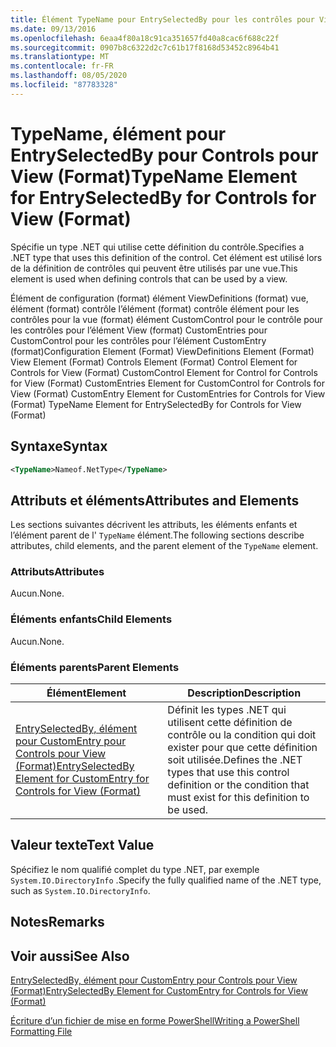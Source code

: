 ```yaml
---
title: Élément TypeName pour EntrySelectedBy pour les contrôles pour View (format) | Microsoft Docs
ms.date: 09/13/2016
ms.openlocfilehash: 6eaa4f80a18c91ca351657fd40a8cac6f688c22f
ms.sourcegitcommit: 0907b8c6322d2c7c61b17f8168d53452c8964b41
ms.translationtype: MT
ms.contentlocale: fr-FR
ms.lasthandoff: 08/05/2020
ms.locfileid: "87783328"
---
```

# <a name="typename-element-for-entryselectedby-for-controls-for-view-format"></a><span data-ttu-id="f2a00-102">TypeName, élément pour EntrySelectedBy pour Controls pour View (Format)</span><span class="sxs-lookup"><span data-stu-id="f2a00-102">TypeName Element for EntrySelectedBy for Controls for View (Format)</span></span>

<span data-ttu-id="f2a00-103">Spécifie un type .NET qui utilise cette définition du contrôle.</span><span class="sxs-lookup"><span data-stu-id="f2a00-103">Specifies a .NET type that uses this definition of the control.</span></span> <span data-ttu-id="f2a00-104">Cet élément est utilisé lors de la définition de contrôles qui peuvent être utilisés par une vue.</span><span class="sxs-lookup"><span data-stu-id="f2a00-104">This element is used when defining controls that can be used by a view.</span></span>

<span data-ttu-id="f2a00-105">Élément de configuration (format) élément ViewDefinitions (format) vue, élément (format) contrôle l’élément (format) contrôle élément pour les contrôles pour la vue (format) élément CustomControl pour le contrôle pour les contrôles pour l’élément View (format) CustomEntries pour CustomControl pour les contrôles pour l’élément CustomEntry (format)</span><span class="sxs-lookup"><span data-stu-id="f2a00-105">Configuration Element (Format) ViewDefinitions Element (Format) View Element (Format) Controls Element (Format) Control Element for Controls for View (Format) CustomControl Element for Control for Controls for View (Format) CustomEntries Element for CustomControl for Controls for View (Format) CustomEntry Element for CustomEntries for Controls for View (Format) TypeName Element for EntrySelectedBy for Controls for View (Format)</span></span>

## <a name="syntax"></a><span data-ttu-id="f2a00-106">Syntaxe</span><span class="sxs-lookup"><span data-stu-id="f2a00-106">Syntax</span></span>

```xml
<TypeName>Nameof.NetType</TypeName>

```

## <a name="attributes-and-elements"></a><span data-ttu-id="f2a00-107">Attributs et éléments</span><span class="sxs-lookup"><span data-stu-id="f2a00-107">Attributes and Elements</span></span>

<span data-ttu-id="f2a00-108">Les sections suivantes décrivent les attributs, les éléments enfants et l’élément parent de l' `TypeName` élément.</span><span class="sxs-lookup"><span data-stu-id="f2a00-108">The following sections describe attributes, child elements, and the parent element of the `TypeName` element.</span></span>

### <a name="attributes"></a><span data-ttu-id="f2a00-109">Attributs</span><span class="sxs-lookup"><span data-stu-id="f2a00-109">Attributes</span></span>

<span data-ttu-id="f2a00-110">Aucun.</span><span class="sxs-lookup"><span data-stu-id="f2a00-110">None.</span></span>

### <a name="child-elements"></a><span data-ttu-id="f2a00-111">Éléments enfants</span><span class="sxs-lookup"><span data-stu-id="f2a00-111">Child Elements</span></span>

<span data-ttu-id="f2a00-112">Aucun.</span><span class="sxs-lookup"><span data-stu-id="f2a00-112">None.</span></span>

### <a name="parent-elements"></a><span data-ttu-id="f2a00-113">Éléments parents</span><span class="sxs-lookup"><span data-stu-id="f2a00-113">Parent Elements</span></span>

|<span data-ttu-id="f2a00-114">Élément</span><span class="sxs-lookup"><span data-stu-id="f2a00-114">Element</span></span>|<span data-ttu-id="f2a00-115">Description</span><span class="sxs-lookup"><span data-stu-id="f2a00-115">Description</span></span>|
|-------------|-----------------|
|[<span data-ttu-id="f2a00-116">EntrySelectedBy, élément pour CustomEntry pour Controls pour View (Format)</span><span class="sxs-lookup"><span data-stu-id="f2a00-116">EntrySelectedBy Element for CustomEntry for Controls for View (Format)</span></span>](./entryselectedby-element-for-customentry-for-controls-for-view-format.md)|<span data-ttu-id="f2a00-117">Définit les types .NET qui utilisent cette définition de contrôle ou la condition qui doit exister pour que cette définition soit utilisée.</span><span class="sxs-lookup"><span data-stu-id="f2a00-117">Defines the .NET types that use this control definition or the condition that must exist for this definition to be used.</span></span>|

## <a name="text-value"></a><span data-ttu-id="f2a00-118">Valeur texte</span><span class="sxs-lookup"><span data-stu-id="f2a00-118">Text Value</span></span>

<span data-ttu-id="f2a00-119">Spécifiez le nom qualifié complet du type .NET, par exemple `System.IO.DirectoryInfo` .</span><span class="sxs-lookup"><span data-stu-id="f2a00-119">Specify the fully qualified name of the .NET type, such as `System.IO.DirectoryInfo`.</span></span>

## <a name="remarks"></a><span data-ttu-id="f2a00-120">Notes</span><span class="sxs-lookup"><span data-stu-id="f2a00-120">Remarks</span></span>

## <a name="see-also"></a><span data-ttu-id="f2a00-121">Voir aussi</span><span class="sxs-lookup"><span data-stu-id="f2a00-121">See Also</span></span>

[<span data-ttu-id="f2a00-122">EntrySelectedBy, élément pour CustomEntry pour Controls pour View (Format)</span><span class="sxs-lookup"><span data-stu-id="f2a00-122">EntrySelectedBy Element for CustomEntry for Controls for View (Format)</span></span>](./entryselectedby-element-for-customentry-for-controls-for-view-format.md)

[<span data-ttu-id="f2a00-123">Écriture d’un fichier de mise en forme PowerShell</span><span class="sxs-lookup"><span data-stu-id="f2a00-123">Writing a PowerShell Formatting File</span></span>](./writing-a-powershell-formatting-file.md)
